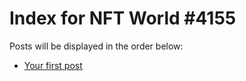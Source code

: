 # Index for NFT World #4155
Posts will be displayed in the order below:

- [Your first post](./001-first.md)

